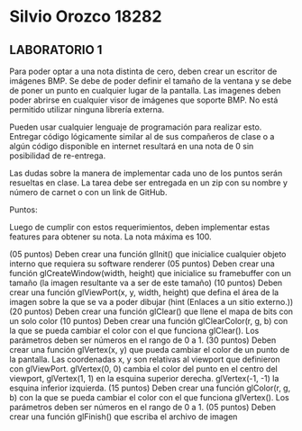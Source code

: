 # Silvio Orozco 18282
## LABORATORIO 1

Para poder optar a una nota distinta de cero, deben crear un escritor de imágenes BMP. Se debe de poder definir el tamaño de la ventana y se debe de poner un punto en cualquier lugar de la pantalla. Las imagenes deben poder abrirse en cualquier visor de imágenes que soporte BMP. No está permitido utilizar ninguna librería externa.

Pueden usar cualquier lenguaje de programación para realizar esto. Entregar código lógicamente similar al de sus compañeros de clase o a algún código disponible en internet resultará en una nota de 0 sin posibilidad de re-entrega. 

Las dudas sobre la manera de implementar cada uno de los puntos serán resueltas en clase. La tarea debe ser entregada en un zip con su nombre y número de carnet o con un link de GitHub.

Puntos:

Luego de cumplir con estos requerimientos, deben implementar estas features para obtener su nota. La nota máxima es 100.

(05 puntos) Deben crear una función glInit() que inicialice cualquier objeto interno que requiera su software renderer
(05 puntos) Deben crear una función glCreateWindow(width, height) que inicialice su framebuffer con un tamaño (la imagen resultante va a ser de este tamaño)
(10 puntos)  Deben crear una función glViewPort(x, y, width, height) que defina el área de la imagen sobre la que se va a poder dibujar (hint (Enlaces a un sitio externo.))
(20 puntos) Deben crear una función glClear() que llene el mapa de bits con un solo color
(10 puntos) Deben crear una función glClearColor(r, g, b) con la que se pueda cambiar el color con el que funciona glClear(). Los parámetros deben ser números en el rango de 0 a 1.
(30 puntos) Deben crear una función glVertex(x, y) que pueda cambiar el color de un punto de la pantalla. Las coordenadas x, y son relativas al viewport que definieron con glViewPort.
glVertex(0, 0) cambia el color del punto en el centro del viewport, glVertex(1, 1) en la esquina superior derecha. glVertex(-1, -1) la esquina inferior izquierda.
(15 puntos) Deben crear una función glColor(r, g, b) con la que se pueda cambiar el color con el que funciona glVertex(). Los parámetros deben ser números en el rango de 0 a 1.
(05 puntos) Deben crear una función glFinish() que escriba el archivo de imagen